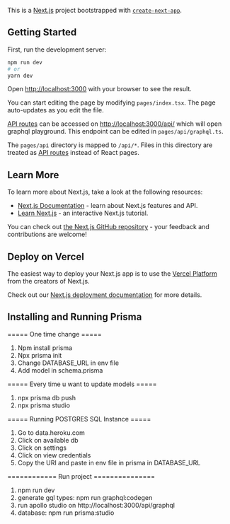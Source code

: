 This is a [Next.js](https://nextjs.org/) project bootstrapped with [`create-next-app`](https://github.com/vercel/next.js/tree/canary/packages/create-next-app).

## Getting Started

First, run the development server:

```bash
npm run dev
# or
yarn dev
```

Open [http://localhost:3000](http://localhost:3000) with your browser to see the result.

You can start editing the page by modifying `pages/index.tsx`. The page auto-updates as you edit the file.

[API routes](https://nextjs.org/docs/api-routes/introduction) can be accessed on [http://localhost:3000/api/](http://localhost:3000/api/) which will open graphql playground. This endpoint can be edited in `pages/api/graphql.ts`.

The `pages/api` directory is mapped to `/api/*`. Files in this directory are treated as [API routes](https://nextjs.org/docs/api-routes/introduction) instead of React pages.

## Learn More

To learn more about Next.js, take a look at the following resources:

- [Next.js Documentation](https://nextjs.org/docs) - learn about Next.js features and API.
- [Learn Next.js](https://nextjs.org/learn) - an interactive Next.js tutorial.

You can check out [the Next.js GitHub repository](https://github.com/vercel/next.js/) - your feedback and contributions are welcome!

## Deploy on Vercel

The easiest way to deploy your Next.js app is to use the [Vercel Platform](https://vercel.com/new?utm_medium=default-template&filter=next.js&utm_source=create-next-app&utm_campaign=create-next-app-readme) from the creators of Next.js.

Check out our [Next.js deployment documentation](https://nextjs.org/docs/deployment) for more details.

## Installing and Running Prisma

===== One time change =====

1. Npm install prisma
2. Npx prisma init
3. Change DATABASE_URL in env file
4. Add model in schema.prisma

===== Every time u want to update models =====

1. npx prisma db push
2. npx prisma studio

===== Running POSTGRES SQL Instance =====

1. Go to data.heroku.com
2. Click on available db
3. Click on settings
4. Click on view credentials
5. Copy the URI and paste in env file in prisma in DATABASE_URL

============ Run project ===============

1. npm run dev
2. generate gql types: npm run graphql:codegen
3. run apollo studio on http://localhost:3000/api/graphql
4. database: npm run prisma:studio

